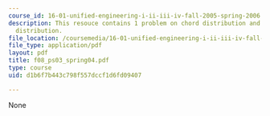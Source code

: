 ```yaml
---
course_id: 16-01-unified-engineering-i-ii-iii-iv-fall-2005-spring-2006
description: This resouce contains 1 problem on chord distribution and spanwise chord
  distribution.
file_location: /coursemedia/16-01-unified-engineering-i-ii-iii-iv-fall-2005-spring-2006/d1b6f7b443c798f557dccf1d6fd09407_f08_ps03_spring04.pdf
file_type: application/pdf
layout: pdf
title: f08_ps03_spring04.pdf
type: course
uid: d1b6f7b443c798f557dccf1d6fd09407

---
```

None